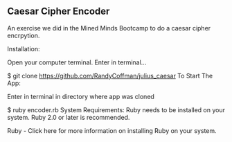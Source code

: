 ## Caesar Cipher Encoder
An exercise we did in the Mined Minds Bootcamp to do a caesar cipher encrpytion.

Installation:

Open your computer terminal. Enter in terminal...

$ git clone https://github.com/RandyCoffman/julius_caesar
To Start The App:

Enter in terminal in directory where app was cloned

$ ruby encoder.rb
System Requirements:
Ruby needs to be installed on your system. Ruby 2.0 or later is recommended.

Ruby - Click here for more information on installing Ruby on your system.
